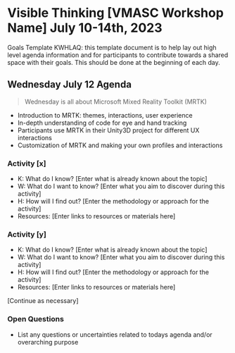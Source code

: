 # Visible Thinking [VMASC Workshop Name] July 10-14th, 2023

Goals Template KWHLAQ: this template document is to help lay out high level agenda information and for participants to contribute towards a shared space with their goals. This should be done at the beginning of each day.

## Wednesday July 12 Agenda

>Wednesday is all about Microsoft Mixed Reality Toolkit (MRTK)

- Introduction to MRTK: themes, interactions, user experience
- In-depth understanding of code for eye and hand tracking
- Participants use MRTK in their Unity3D project for different UX interactions
- Customization of MRTK and making your own profiles and interactions

### Activity [x]

- K: What do I know? [Enter what is already known about the topic]
- W: What do I want to know? [Enter what you aim to discover during this activity]
- H: How will I find out? [Enter the methodology or approach for the activity]
- Resources: [Enter links to resources or materials here]

### Activity [y]

- K: What do I know? [Enter what is already known about the topic]
- W: What do I want to know? [Enter what you aim to discover during this activity]
- H: How will I find out? [Enter the methodology or approach for the activity]
- Resources: [Enter links to resources or materials here]

[Continue as necessary]

### Open Questions

- List any questions or uncertainties related to todays agenda and/or overarching purpose